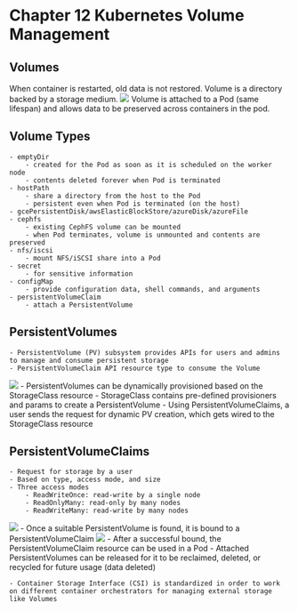 # Chapter 12 Kubernetes Volume Management
## Volumes
When container is restarted, old data is not restored.
Volume is a directory backed by a storage medium.
![](Chapter%2012%20Kubernetes%20Volume%20Management/Screen%20Shot%202019-09-01%20at%203.22.35%20PM.png)
Volume is attached to a Pod (same lifespan) and allows data to be preserved across containers in the pod.

## Volume Types
	- emptyDir
		- created for the Pod as soon as it is scheduled on the worker node
		- contents deleted forever when Pod is terminated
	- hostPath
		- share a directory from the host to the Pod
		- persistent even when Pod is terminated (on the host)
	- gcePersistentDisk/awsElasticBlockStore/azureDisk/azureFile
	- cephfs
		- existing CephFS volume can be mounted
		- when Pod terminates, volume is unmounted and contents are preserved
	- nfs/iscsi
		- mount NFS/iSCSI share into a Pod
	- secret
		- for sensitive information
	- configMap
		- provide configuration data, shell commands, and arguments
	- persistentVolumeClaim
		- attach a PersistentVolume

## PersistentVolumes
	- PersistentVolume (PV) subsystem provides APIs for users and admins to manage and consume persistent storage
	- PersistentVolumeClaim API resource type to consume the Volume
![](Chapter%2012%20Kubernetes%20Volume%20Management/Screen%20Shot%202019-09-01%20at%2011.15.09%20PM.png)
	- PersistentVolumes can be dynamically provisioned based on the StorageClass resource
	- StorageClass contains pre-defined provisioners and params to create a PersistentVolume
	- Using PersistentVolumeClaims, a user sends the request for dynamic PV creation, which gets wired to the StorageClass resource

## PersistentVolumeClaims
	- Request for storage by a user
	- Based on type, access mode, and size
	- Three access modes
		- ReadWriteOnce: read-write by a single node
		- ReadOnlyMany: read-only by many nodes
		- ReadWriteMany: read-write by many nodes
![](Chapter%2012%20Kubernetes%20Volume%20Management/Screen%20Shot%202019-09-01%20at%2011.20.46%20PM.png)
	- Once a suitable PersistentVolume is found, it is bound to a PersistentVolumeClaim
![](Chapter%2012%20Kubernetes%20Volume%20Management/Screen%20Shot%202019-09-01%20at%2011.45.12%20PM.png)
	- After a successful bound, the PersistentVolumeClaim resource can be used in a Pod
	- Attached PersistentVolumes can be released for it to be reclaimed, deleted, or recycled for future usage (data deleted)

	- Container Storage Interface (CSI) is standardized in order to work on different container orchestrators for managing external storage like Volumes
